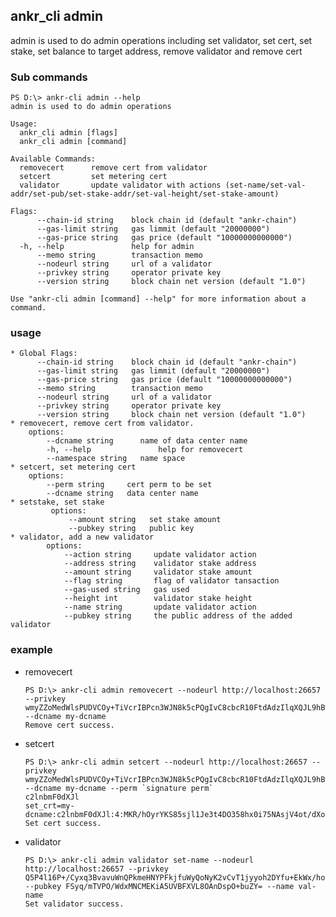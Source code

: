 ## ankr_cli admin

admin is used to do admin operations including set validator, set cert, set stake, set balance to target address,  remove validator and remove cert    
### Sub commands
```
PS D:\> ankr-cli admin --help
admin is used to do admin operations

Usage:
  ankr_cli admin [flags]
  ankr_cli admin [command]

Available Commands:
  removecert      remove cert from validator
  setcert         set metering cert
  validator       update validator with actions (set-name/set-val-addr/set-pub/set-stake-addr/set-val-height/set-stake-amount)

Flags:
      --chain-id string    block chain id (default "ankr-chain")
      --gas-limit string   gas limmit (default "20000000")
      --gas-price string   gas price (default "10000000000000")
  -h, --help               help for admin
      --memo string        transaction memo
      --nodeurl string     url of a validator
      --privkey string     operator private key
      --version string     block chain net version (default "1.0")

Use "ankr-cli admin [command] --help" for more information about a command.
```

### usage
    * Global Flags:
          --chain-id string    block chain id (default "ankr-chain")
          --gas-limit string   gas limmit (default "20000000")
          --gas-price string   gas price (default "10000000000000")
          --memo string        transaction memo
          --nodeurl string     url of a validator
          --privkey string     operator private key
          --version string     block chain net version (default "1.0") 
    * removecert, remove cert from validator.  
        options: 
            --dcname string      name of data center name
            -h, --help               help for removecert
            --namespace string   name space
    * setcert, set metering cert   
        options:
            --perm string     cert perm to be set
            --dcname string   data center name
    * setstake, set stake   
             options:
                 --amount string   set stake amount
                 --pubkey string   public key
    * validator, add a new validator    
            options:
                --action string     update validator action
                --address string    validator stake address
                --amount string     validator stake amount
                --flag string       flag of validator tansaction
                --gas-used string   gas used
                --height int        validator stake height
                --name string       update validator action
                --pubkey string     the public address of the added validator   
                
### example 
+ removecert 
    ```
    PS D:\> ankr-cli admin removecert --nodeurl http://localhost:26657 --privkey wmyZZoMedWlsPUDVCOy+TiVcrIBPcn3WJN8k5cPQgIvC8cbcR10FtdAdzIlqXQJL9hBw1i0RsVjF6Oep/06Ezg== --dcname my-dcname
    Remove cert success. 
    ```
+ setcert 
    ```
    PS D:\> ankr-cli admin setcert --nodeurl http://localhost:26657 --privkey wmyZZoMedWlsPUDVCOy+TiVcrIBPcn3WJN8k5cPQgIvC8cbcR10FtdAdzIlqXQJL9hBw1i0RsVjF6Oep/06Ezg== --dcname my-dcname --perm `signature perm`
    c2lnbmF0dXJl
    set_crt=my-dcname:c2lnbmF0dXJl:4:MKR/hOyrYKS85sjl1Je3t4DO358hx0i75NAsjV4ot/dXoo5nGDnUj4tS6KRYyEGiIk1kKL5Hf7fAqDdqb74aAQ==
    Set cert success. 
    ```    
+ validator
    ``` 
    PS D:\> ankr-cli admin validator set-name --nodeurl http://localhost:26657 --privkey Q5P4l16P+/Cyxq3BvavuWnQPkmeHNYPFkjfuWyQoNyK2vCvT1jyyoh2DYfu+EkWx/hoGjAHOqQw6PMAa7ZkXoQ== --pubkey FSyq/mTVPO/WdxMNCMEKiA5UVBFXVL8OAnDspO+buZY= --name val-name
    Set validator success.
    ```
  

